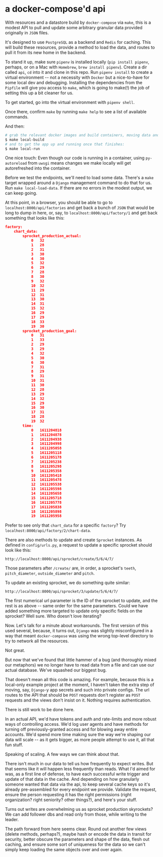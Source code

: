 # a docker-compose'd api
With resources and a datastore build by `docker-compose` via `make`, this is a modest API to pull and update some arbitrary granular data provided originally in `JSON` files.

It's designed to use `PostgreSQL` as a backend and `Redis` for caching. This will build these resources, provide a method to load the data, and routes to pull it from its new home in the backend.

To stand it up, make sure `pipenv` is installed locally (`pip install pipenv`, perhaps, or on a Mac with `Homebrew`, `brew install pipenv`). Create a dir called `api`, `cd` into it and clone in this repo. Run `pipenv install` to create a virtual environment -- not a necessity with `Docker` but a nice-to-have for some local dev and debugging. Installing the dependencies from the `Pipfile` will give you access to `make`, which is going to make(!) the job of setting this up a bit cleaner for us.

To get started, go into the virtual environment with `pipenv shell`.

Once there, confirm `make` by running `make help` to see a list of available commands.

And then:

```bash
# grab the relevant docker images and build containers, moving data and dependencies
$ make local-build
# and to get the app up and running once that finishes:
$ make local-run
```

One nice touch: Even though our code is running in a container, using `py-autoreload` from `uwsgi` means changes we make locally will get autorefreshed into the container.

Before we test the endpoints, we'll need to load some data. There's a `make` target wrapped around a `Django` management command to do that for us. Run `make local-load-data`. If there are no errors in the modest output, we can keep going.

At this point, in a browser, you should be able to go to `localhost:8000/api/factories` and get back a bunch of `JSON` that would be long to dump in here, or, say, to `localhost:8000/api/factory/1` and get back something that looks like this:

```json
factory:	
    chart_data:
        sprocket_production_actual:
            0	32
            1	28
            2	31
            3	30
            4	30
            5	32
            6	29
            7	28
            8	30
            9	32
            10	32
            11	29
            12	31
            13	30
            14	31
            15	32
            16	29
            17	29
            18	33
            19	30
        sprocket_production_goal:
            0	31
            1	33
            2	29
            3	29
            4	32
            5	30
            6	30
            7	31
            8	29
            9	31
            10	31
            11	30
            12	28
            13	29
            14	32
            15	29
            16	30
            17	31
            18	28
            19	32
        time:
            0	1611204818
            1	1611204878
            2	1611204938
            3	1611204998
            4	1611205058
            5	1611205118
            6	1611205178
            7	1611205238
            8	1611205298
            9	1611205358
            10	1611205418
            11	1611205478
            12	1611205538
            13	1611205598
            14	1611205658
            15	1611205718
            16	1611205778
            17	1611205838
            18	1611205898
            19	1611205958
```

Prefer to see only that `chart_data` for a specific `factory`? Try `localhost:8000/api/factory/2/chart-data`.

There are also methods to update and create `Sprocket` instances. As defined in `config/urls.py`, a request to update a specific sprocket should look like this:
```
http://localhost:8000/api/sprocket/create/5/6/4/7/
```

Those parameters after `/create/` are, in order, a sprocket's `teeth`, `pitch_diameter`, `outside_diameter` and `pitch`.

To update an existing sprocket, we do something quite similar:
```
http://localhost:8000/api/sprocket/3/update/5/6/4/7/
```

The first numerical url parameter is the ID of the sprocket to update, and the rest is as above -- same order for the same parameters. Could we have added something more targeted to update only specific fields on the sprocket? Well sure. Who doesn't love iterating?

Now. Let's talk for a minute about workarounds. The first version of this used several, because, it turns out, `Django` was slightly misconfigured in a way that meant `docker-compose` was using the wrong top-level directory to try to network all the resources.

Not great.

But now that we've found that little hammer of a bug (and thoroughly mixed our metaphors) we no longer have to read data from a file and can use our actual database. We've squashed our biggest bug.

That doesn't mean all this code is amazing. For example, because this is a local-only example project at the moment, I haven't taken the extra step of moving, say, `Django`-y app secrets and such into private configs. The url routes to the API that should be `POST` requests don't register as `POST` requests and the views don't insist on it. Nothing requires authentication.

There is still work to be done here.

In an actual API, we'd have tokens and auth and rate-limits and more robust ways of controlling access. We'd log user agents and have methods for turning off previously-granted access and for blowing away entire accounts. We'd spend more time making sure the way we're shaping our data will scale -- as it gets bigger, as more people attempt to use it, all that fun stuff. 

Speaking of scaling. A few ways we can think about that.

There isn't much in our data to tell us how frequently to expect writes. But that seems like it will happen less frequently than reads. What I'd aimed for was, as a first line of defense, to have each successful write trigger and update of that data in the cache. And depending on how granularly someone wanted that data via the api, to keep several cache keys so it's already pre-assembled for every endpoint we provide. Validate the request, ensure the person requesting it has the right permissions (right organization? right seniority? other things?), and here's your stuff.

Turns out writes are overwhelming us as sprocket production skyrockets? We can add follower dbs and read only from those, while writing to the leader.

The path forward from here seems clear. Round out another few views (delete methods, perhaps?), maybe hash or encode the data in transit for security, better obscure the parameters and shape of the data, flesh out caching, and ensure some sort of uniqueness for the data so we can't simply keep loading the same objects over and over again. 

